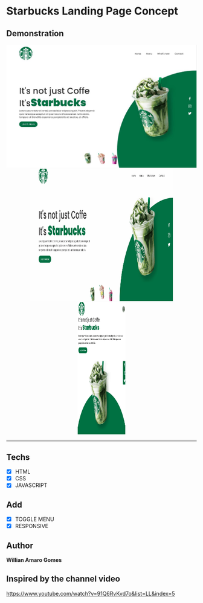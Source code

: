 # Starbucks Landing Page Concept


## Demonstration
<img src="./images/demo.JPG">

<div align="center" display="flex">
    <img src="./images/jsanimation.gif" alt="js-animation" width="75%" height="350">
    <img src="./images/toggle.gif"alt="menu-toggle" width="25%" height="350">
</div>
<hr/>

## Techs
* [X] HTML
* [X] CSS
* [X] JAVASCRIPT

## Add

* [X] TOGGLE MENU
* [X] RESPONSIVE

## Author

**Willian Amaro Gomes**

## Inspired by the channel video

<a href="https://www.youtube.com/watch?v=91Q6RvKvd7o&list=LL&index=5">https://www.youtube.com/watch?v=91Q6RvKvd7o&list=LL&index=5</a>
